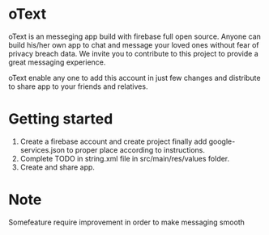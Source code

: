 # oText
 oText is an messeging app build with firebase full open source. Anyone can build his/her own app to chat and message your loved ones without fear of privacy breach data.
 We invite you to contribute to this project to provide a great messaging experience.
 
 oText enable any one to add this account in just few changes and distribute to share app to your friends and relatives.
 
 # Getting started
   1. Create a firebase account and create project finally add google-services.json to proper place according to instructions.
   2. Complete TODO in string.xml file in src/main/res/values folder.
   3. Create and share app.
# Note
  Somefeature require improvement in order to make messaging smooth
